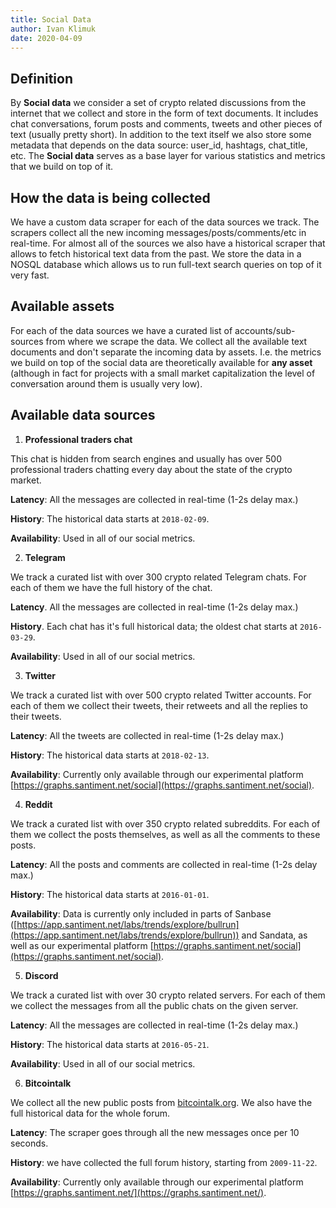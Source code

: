 ```yaml
---
title: Social Data
author: Ivan Klimuk
date: 2020-04-09
---
```


## Definition

By **Social data** we consider a set of crypto related discussions from the
internet that we collect and store in the form of text documents. It includes
chat conversations, forum posts and comments, tweets and other pieces of text
(usually pretty short). In addition to the text itself we also store some
metadata that depends on the data source: user_id, hashtags, chat_title, etc.
The **Social data** serves as a base layer for various statistics and metrics
that we build on top of it.

## How the data is being collected

We have a custom data scraper for each of the data sources we track. The
scrapers collect all the new incoming messages/posts/comments/etc in real-time.
For almost all of the sources we also have a historical scraper that allows to
fetch historical text data from the past. We store the data in a NOSQL database
which allows us to run full-text search queries on top of it very fast.

## Available assets

For each of the data sources we have a curated list of accounts/sub-sources from
where we scrape the data. We collect all the available text documents and don't
separate the incoming data by assets. I.e. the metrics we build on top of the
social data are theoretically available for **any asset** (although in fact for
projects with a small market capitalization the level of conversation around
them is usually very low).

## Available data sources

1. **Professional traders chat**

This chat is hidden from search engines and usually has over 500 professional
traders chatting every day about the state of the crypto market.

**Latency**: All the messages are collected in real-time (1-2s delay max.)

**History**: The historical data starts at `2018-02-09`.

**Availability**: Used in all of our social metrics.

2. **Telegram**

We track a curated list with over 300 crypto related Telegram chats. For each
of them we have the full history of the chat.

**Latency**. All the messages are collected in real-time (1-2s delay max.)

**History**. Each chat has it's full historical data; the oldest chat starts
at `2016-03-29`.

**Availability**: Used in all of our social metrics.

3. **Twitter**

We track a curated list with over 500 crypto related Twitter accounts. For
each of them we collect their tweets, their retweets and all the replies to
their tweets.

**Latency**: All the tweets are collected in real-time (1-2s delay max.)

**History**: The historical data starts at `2018-02-13`.

**Availability**: Currently only available through our experimental platform
[https://graphs.santiment.net/social](https://graphs.santiment.net/social).

4. **Reddit**

We track a curated list with over 350 crypto related subreddits. For each of
them we collect the posts themselves, as well as all the comments to these
posts.

**Latency**: All the posts and comments are collected in real-time (1-2s delay
max.)

**History**: The historical data starts at `2016-01-01`.

**Availability**: Data is currently only included in parts of Sanbase
([https://app.santiment.net/labs/trends/explore/bullrun](https://app.santiment.net/labs/trends/explore/bullrun))
and Sandata, as well as our experimental platform
[https://graphs.santiment.net/social](https://graphs.santiment.net/social).

5. **Discord**

We track a curated list with over 30 crypto related servers. For each of them
we collect the messages from all the public chats on the given server.

**Latency**: All the messages are collected in real-time (1-2s delay max.)

**History**: The historical data starts at `2016-05-21`.

**Availability**: Used in all of our social metrics.

6. **Bitcointalk**

We collect all the new public posts from
[bitcointalk.org](https://bitcointalk.org). We also have the full historical
data for the whole forum.

**Latency**: The scraper goes through all the new messages once per 10
seconds.

**History**: we have collected the full forum history, starting from
`2009-11-22`.

**Availability**: Currently only available through our experimental platform
[https://graphs.santiment.net/](https://graphs.santiment.net/).
